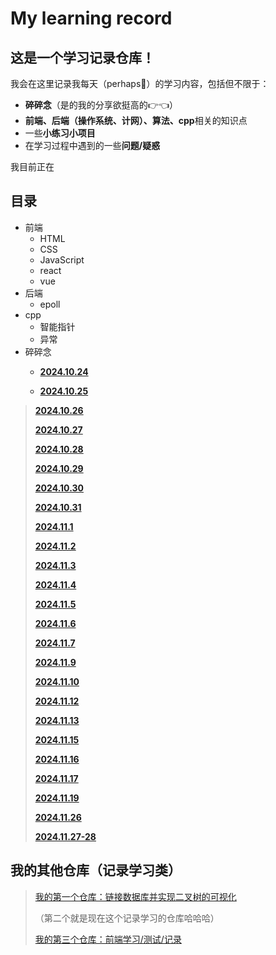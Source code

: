 # My learning record
## 这是一个学习记录仓库！

我会在这里记录我每天（perhaps🤪）的学习内容，包括但不限于：

+ **碎碎念**（是的我的分享欲挺高的👉👈）
+ **前端、后端（操作系统、计网）、算法、cpp**相关的知识点
+ 一些**小练习小项目**
+ 在学习过程中遇到的一些**问题/疑惑**

我目前正在

## 目录

* 前端
  * HTML
  * CSS
  * JavaScript
  * react
  * vue
* 后端
  * epoll
* cpp
  * 智能指针
  * 异常
* 碎碎念
  * [**2024.10.24**](https://github.com/EthanQC/My-LearningHub-StudyJourney-with-cpp/blob/ec772867ff580e1615e77de30024a9ebc0762347/2024.10.24/today%20's%20learning%20record.md)

  * [**2024.10.25**](https://github.com/EthanQC/My-LearningHub-StudyJourney-with-cpp/blob/751840b2097055f959e36822e1065e88642199d5/2024.10.25/learning%20record.md)

>[**2024.10.26**](https://github.com/EthanQC/My-LearningHub-StudyJourney-with-cpp/blob/a859074be0d75503d0948496e26885b5e4f08dd3/2024.10.26/learning%20record.md)
>
>[**2024.10.27**](https://github.com/EthanQC/My-LearningHub-StudyJourney-with-cpp/blob/a128f18fd4a18f901a2e02a320879dc684fa581f/2024.10.27/learning%20record.md)
>
>[**2024.10.28**](https://github.com/EthanQC/My-LearningHub-StudyJourney-with-cpp/blob/ab8049e5a5e5ceaf470277d68853b49c189cdc21/2024.10.28/learning%20record.md)
>
>[**2024.10.29**](https://github.com/EthanQC/My-LearningHub-StudyJourney-with-cpp/blob/aac150575bf6a2d0b0b3e389502478c0d13e4950/2024.10.29/learning%20record.md)
>
>[**2024.10.30**](https://github.com/EthanQC/My-LearningHub-StudyJourney-with-cpp/blob/18305ffc061c2604a56f01988b02848a3d924426/2024.10.30/learning%20record.md)
>
>[**2024.10.31**](https://github.com/EthanQC/My-LearningHub-StudyJourney-with-cpp/blob/005390f4e7a46c2389f095ef7bf1adebf6882d50/2024.10.31/learning%20record.md)
>
>[**2024.11.1**](https://github.com/EthanQC/My-LearningHub-StudyJourney-with-cpp/blob/62ae010a2c4789e29c90d4d60f12ba805e1115b4/2024.11.1/learning%20record.md)
>
>[**2024.11.2**](https://github.com/EthanQC/My-LearningHub-StudyJourney-with-cpp/blob/007e906478f31c212ff420c8d6dd5889cdabd9a4/2024.11.2/learning%20record.md)
>
>[**2024.11.3**](https://github.com/EthanQC/My-LearningHub-StudyJourney-with-cpp/blob/566c7e7c79747fe28850373445f18e658201ec93/2024.11.3/learning%20record.md)
>
>[**2024.11.4**](https://github.com/EthanQC/My-LearningHub-StudyJourney-with-cpp/blob/76fae2c91974eae254e7d4f1b2c19ad88b182057/2024.11.4/learning%20record.md)
>
>[**2024.11.5**](https://github.com/EthanQC/My-LearningHub-StudyJourney-with-cpp/blob/6e2f7b5f052c894ce90c952724d21178b6b87022/2024.11.5/learning%20record.md)
>
>[**2024.11.6**](https://github.com/EthanQC/My-LearningHub-StudyJourney-with-cpp/blob/a70603b5c2c43379d64526794526f453e10229bf/2024.11.6/learning-record.md)
>
>[**2024.11.7**](https://github.com/EthanQC/My-LearningHub-StudyJourney-with-cpp/blob/25938cd5d081e3cda1229c432c233a84ee76b8d6/2024.11.7/learning-record.md)
>
>[**2024.11.9**](https://github.com/EthanQC/My-LearningHub-StudyJourney-with-cpp/blob/0b53b4d4ac0334b7d54a18f336da882267211f67/2024.11.9/learning-record.md)
>
>[**2024.11.10**](https://github.com/EthanQC/My-LearningHub-StudyJourney-with-cpp/blob/e22ff82bef9fa38ba0ae597954cf01d4723707c9/2024.11.10/learning-record.md)
>
>[**2024.11.12**](https://github.com/EthanQC/My-LearningHub-StudyJourney-with-cpp/blob/2670f28837a2dbed098d98d432c05918bfbad68f/2024.11.12/learning%20record.md)
>
>[**2024.11.13**](https://github.com/EthanQC/My-LearningHub-StudyJourney-with-cpp/blob/f74f23139d1812cd049350b2582a8ef2c1decc5e/2024.11.13/learning%20record.md)
>
>[**2024.11.15**](https://github.com/EthanQC/My-LearningHub-StudyJourney-with-cpp/blob/bb8a0d1644ef090c3c3fc57e6434a45494a2328c/2024.11.15/learning-record.md)
>
>[**2024.11.16**](https://github.com/EthanQC/My-LearningHub-StudyJourney-with-cpp/blob/059dac5f0f6cf85e68eb714d30960731fcbeba83/2024.11.16/learning-record.md)
>
>[**2024.11.17**](https://github.com/EthanQC/My-LearningHub-StudyJourney-with-cpp/blob/55200dff08da4481f8e26f0e51d2ee0fa56af4ee/2024.11.17/learning-record.md)
>
>[**2024.11.19**](https://github.com/EthanQC/My-LearningHub-StudyJourney-with-cpp/blob/a4d92acbc8978159ceeca7d812cb3e5881734346/2024.11.19/learning-record.md)
>
>[**2024.11.26**](https://github.com/EthanQC/My-LearningHub-StudyJourney-with-cpp/blob/41bffa5e83a35fd62fc10f4ad114c66b2cee5cc4/2024.11.26/learning-record.md)
>
>[**2024.11.27-28**](https://github.com/EthanQC/My-LearningHub-StudyJourney-with-cpp/blob/a005167ea963596b2016e74b1bfab9792aa07d13/2024.11.27-28/learning-record.md)

## 我的其他仓库（记录学习类）
>[我的第一个仓库：链接数据库并实现二叉树的可视化](https://github.com/EthanQC/using-cpp-and-MySQL-to-implement-the-visualization-of-a-binary-tree)
>
>（第二个就是现在这个记录学习的仓库哈哈哈）
>
>[我的第三个仓库：前端学习/测试/记录](https://github.com/EthanQC/my-test-page-website)
